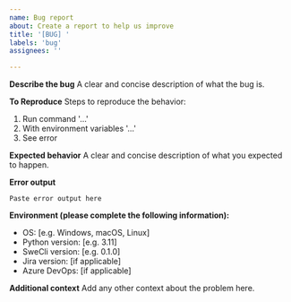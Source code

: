 ```yaml
---
name: Bug report
about: Create a report to help us improve
title: '[BUG] '
labels: 'bug'
assignees: ''

---
```


**Describe the bug**
A clear and concise description of what the bug is.

**To Reproduce**
Steps to reproduce the behavior:
1. Run command '...'
2. With environment variables '...'
3. See error

**Expected behavior**
A clear and concise description of what you expected to happen.

**Error output**
```
Paste error output here
```

**Environment (please complete the following information):**
 - OS: [e.g. Windows, macOS, Linux]
 - Python version: [e.g. 3.11]
 - SweCli version: [e.g. 0.1.0]
 - Jira version: [if applicable]
 - Azure DevOps: [if applicable]

**Additional context**
Add any other context about the problem here.
